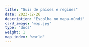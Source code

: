 ```yaml
---
title: "Guia de países e regiões"
date: 2023-02-26
description: "Escolha no mapa-múndi"
card_image: "map.jpg"
type: "docs"
weight: 1
map_index: "world"
---
```

